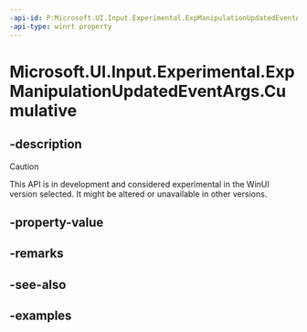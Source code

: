 ```yaml
---
-api-id: P:Microsoft.UI.Input.Experimental.ExpManipulationUpdatedEventArgs.Cumulative
-api-type: winrt property
---
```


# Microsoft.UI.Input.Experimental.ExpManipulationUpdatedEventArgs.Cumulative

<!--
public Windows.UI.Input.ManipulationDelta Cumulative { get; }
-->

## -description

> [!CAUTION]
> This API is in development and considered experimental in the WinUI version selected. It might be altered or unavailable in other versions.

## -property-value

## -remarks

## -see-also

## -examples
